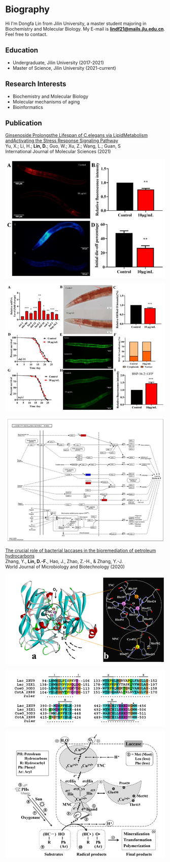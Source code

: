 # Biography

Hi I'm Dongfa Lin from Jilin University, a master student majoring in Biochemistry and Molecular Biology. My E-mail is **lindf21@mails.jlu.edu.cn**. Feel free to contact.


## Education

- Undergraduate, Jilin University (2017-2021)
- Master of Science, Jilin University (2021-current)


##  Research Interests

- Biochemistry and Molecular Biology
- Molecular mechanisms of aging 
- Bioinformatics

## Publication

[Ginsenoside Prolongsthe Lifespan of C.elegans via LipidMetabolism andActivating the Stress Response
Signaling Pathway](https://www.mdpi.com/1422-0067/22/18/9668#:~:text=Ginsenoside%20Prolongs%20the%20Lifespan%20of%20C.%20elegans%20via,Metabolism%20and%20Activating%20the%20Stress%20Response%20Signaling%20Pathway)
<br/>Yu, X.; Li, H.; **Lin, D.**; Guo, W.; Xu, Z.; Wang, L.; Guan, S
<br/>International Journal of Molecular Sciences (2021)



![](/4.jpg)

![](/5.jpg)

![](/7.jpg)


[The crucial role of bacterial laccases in the bioremediation of petroleum hydrocarbons](https://sci-hub.se/10.1007/s11274-020-02888-1) 
<br/>Zhang, Y., **Lin, D.-F.**, Hao, J., Zhao, Z.-H., & Zhang, Y.-J.
<br/>World Journal of Microbiology and Biotechnology  (2020) 


![](/1.png)

![](/2.png)

![](/3.png)



